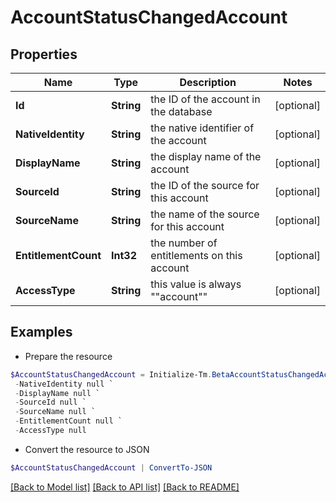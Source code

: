 # AccountStatusChangedAccount
## Properties

Name | Type | Description | Notes
------------ | ------------- | ------------- | -------------
**Id** | **String** | the ID of the account in the database | [optional] 
**NativeIdentity** | **String** | the native identifier of the account | [optional] 
**DisplayName** | **String** | the display name of the account | [optional] 
**SourceId** | **String** | the ID of the source for this account | [optional] 
**SourceName** | **String** | the name of the source for this account | [optional] 
**EntitlementCount** | **Int32** | the number of entitlements on this account | [optional] 
**AccessType** | **String** | this value is always &quot;&quot;account&quot;&quot; | [optional] 

## Examples

- Prepare the resource
```powershell
$AccountStatusChangedAccount = Initialize-Tm.BetaAccountStatusChangedAccount  -Id null `
 -NativeIdentity null `
 -DisplayName null `
 -SourceId null `
 -SourceName null `
 -EntitlementCount null `
 -AccessType null
```

- Convert the resource to JSON
```powershell
$AccountStatusChangedAccount | ConvertTo-JSON
```

[[Back to Model list]](../README.md#documentation-for-models) [[Back to API list]](../README.md#documentation-for-api-endpoints) [[Back to README]](../README.md)

